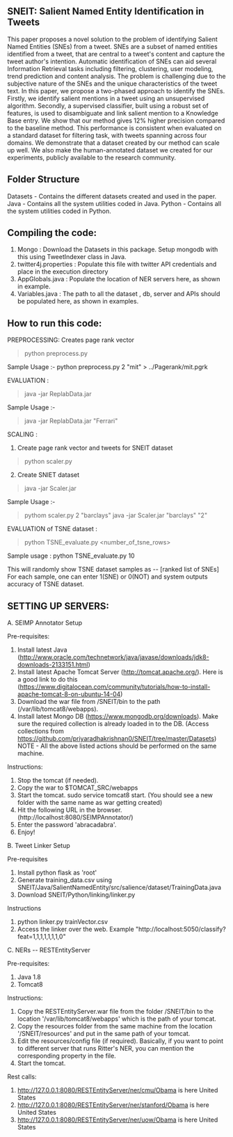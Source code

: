 SNEIT: Salient Named Entity Identification in Tweets
-----------------------------------------------------
This paper proposes a novel solution to the problem of identifying Salient Named Entities (SNEs) from a tweet. SNEs are a subset of named entities identified from a tweet, that are central to a tweet's content and capture the tweet author's intention. Automatic identification of SNEs can aid several Information Retrieval tasks including filtering, clustering, user modeling, trend prediction and content analysis. The problem is challenging due to the  subjective nature of the SNEs and the unique characteristics of the tweet text. In this paper, we propose a two-phased approach to identify the SNEs. Firstly, we identify salient mentions in a tweet using an unsupervised algorithm. Secondly, a supervised classifier, built using a robust set of features, is used to disambiguate and link salient mention to a Knowledge Base
entry. We show that our method gives 12% higher precision compared to the baseline method. This performance is consistent when evaluated on a standard dataset for filtering task, with tweets spanning across four domains. We demonstrate that a dataset created by our method can scale up
well. We also make the human-annotated dataset we created for our experiments, publicly available to the research community.

Folder Structure
-------------------
Datasets - Contains the different datasets created and used in the paper. 
Java - Contains all the system utilities coded in Java.
Python - Contains all the system utilities coded in Python.

Compiling the code:
------------------------
1. Mongo : Download the Datasets in this package. Setup mongodb with this using TweetIndexer class in Java.
2. twitter4j.properties : Populate this file with twitter API credentials and place in the execution directory
3. AppGlobals.java : Populate the location of NER servers here, as shown in example.
4. Variables.java : The path to all the dataset , db, server and APIs should be populated here, as shown in examples.

How to run this code:
-----------------------
PREPROCESSING: Creates page rank vector
> python preprocess.py <page rank node repetition factor> <Cognos topic>

Sample Usage :-
python preprocess.py 2 "mit" > ../Pagerank/mit.pgrk


EVALUATION :
> java -jar ReplabData.jar <replab query>

Sample Usage :-
> java -jar ReplabData.jar "Ferrari"


SCALING :
1. Create page rank vector and tweets for SNEIT dataset
> python scaler.py <page rank node repetition factor> <Cognos topic>
2. Create SNIET dataset
> java -jar Scaler.jar <Cognos Topic> <Sne repetition factor> 

Sample Usage :-
> pythom scaler.py 2 "barclays" 
> java -jar Scaler.jar "barclays" "2"


EVALUATION of TSNE dataset :
>python TSNE_evaluate.py <number_of_tsne_rows>

Sample usage :
python TSNE_evaluate.py 10

This will randomly show TSNE dataset samples as 
<Tweet> -- [ranked list of SNEs]
For each sample, one can enter 1(SNE) or 0(NOT) and system outputs accuracy of TSNE dataset.

SETTING UP SERVERS:
------------------------------------
A. SEIMP Annotator Setup

Pre-requisites:
  1. Install latest Java (http://www.oracle.com/technetwork/java/javase/downloads/jdk8-downloads-2133151.html)  
  2. Install latest Apache Tomcat Server (http://tomcat.apache.org/). Here is a good link to do this (https://www.digitalocean.com/community/tutorials/how-to-install-apache-tomcat-8-on-ubuntu-14-04)
  3. Download the war file from /SNEIT/bin to the path (/var/lib/tomcat8/webapps).
  4. Install latest Mongo DB (https://www.mongodb.org/downloads). Make sure the required collection is already loaded in to the DB. (Access collections from https://github.com/priyaradhakrishnan0/SNEIT/tree/master/Datasets)
NOTE - All the above listed actions should be performed on the same machine.

Instructions:
  1. Stop the tomcat (if needed).
  2. Copy the war to $TOMCAT_SRC/webapps
  3. Start the tomcat. sudo service tomcat8 start. (You should see a new folder with the same name as war getting created)
  4. Hit the following URL in the browser. (http://localhost:8080/SEIMPAnnotator/)
  5. Enter the password 'abracadabra'.
  6. Enjoy!

B. Tweet Linker Setup

Pre-requisites
  1. Install python flask as 'root'
  2. Generate training_data.csv using SNEIT/Java/SalientNamedEntity/src/salience/dataset/TrainingData.java
  3. Download SNEIT/Python/linking/linker.py

Instructions
  1. python linker.py trainVector.csv
  2. Access the linker over the web. Example "http://localhost:5050/classify?feat=1,1,1,1,1,1,1,0"

C. NERs -- RESTEntityServer 

Pre-requisites:
  1. Java 1.8
  2. Tomcat8

Instructions:
  1. Copy the RESTEntityServer.war file from the folder /SNEIT/bin to the location '/var/lib/tomcat8/webapps' which is the path of your tomcat.
  2. Copy the resources folder from the same machine from the location '/SNEIT/resources' and put in the same path of your tomcat.
  3. Edit the resources/config file (if required). Basically, if you want to point to different server that runs Ritter's NER, you can mention the corresponding property in the file.
  4. Start the tomcat.

Rest calls:
  1. http://127.0.0.1:8080/RESTEntityServer/ner/cmu/Obama is here United States
  2. http://127.0.0.1:8080/RESTEntityServer/ner/stanford/Obama is here United States
  3. http://127.0.0.1:8080/RESTEntityServer/ner/uow/Obama is here United States
